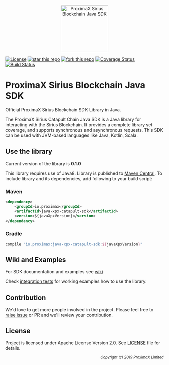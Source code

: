 <p align="center"><a href="https://github.com/proximax-storage" target="_blank"><img width="150" src="https://github.com/proximax-storage/java-xpx-catapult-sdk/raw/master/docs/images/logo.jpg" alt="ProximaX Sirius Blockchain Java SDK"></a></p>

[![License](https://img.shields.io/badge/License-Apache%202.0-blue.svg)](https://opensource.org/licenses/Apache-2.0)
[![star this repo](http://githubbadges.com/star.svg?user=proximax-storage&repo=java-xpx-catapult-sdk&style=flat)](https://github.com/proximax-storage/java-xpx-catapult-sdk)
[![fork this repo](http://githubbadges.com/fork.svg?user=proximax-storage&repo=java-xpx-catapult-sdk&style=flat)](https://github.com/proximax-storage/java-xpx-catapult-sdk/fork)
[![Coverage Status](https://coveralls.io/repos/github/proximax-storage/java-xpx-catapult-sdk/badge.svg)](https://coveralls.io/github/proximax-storage/java-xpx-catapult-sdk)
[![Build Status](https://travis-ci.com/proximax-storage/java-xpx-catapult-sdk.svg?branch=master)](https://travis-ci.com/proximax-storage/java-xpx-catapult-sdk)

# ProximaX Sirius Blockchain Java SDK #

Official ProximaX Sirius Blockchain SDK Library in Java.

The ProximaX Sirius Catapult Chain Java SDK is a Java library for interacting with the Sirius Blockchain. It provides a complete library set coverage, and supports synchronous and asynchronous requests. This SDK can be used with JVM-based languages like Java, Kotlin, Scala.

## Use the library ##

Current version of the library is <b>0.1.0</b>

This library requires use of Java8. Library is published to [Maven Central](https://search.maven.org/). To include library and its dependencies, add following to your build script:

### Maven ###

```xml
<dependency>
    <groupId>io.proximax</groupId>
    <artifactId>java-xpx-catapult-sdk</artifactId>
    <version>${javaXpxVersion}</version>
</dependency>
```

### Gradle ###

```gradle
compile "io.proximax:java-xpx-catapult-sdk:${javaXpxVersion}"
```

## Wiki and Examples ##

For SDK documentation and examples see [wiki](https://github.com/proximax-storage/java-xpx-catapult-sdk/wiki)

Check [integration tests](https://github.com/proximax-storage/java-xpx-catapult-sdk/tree/master/src/e2e/java/io/proximax/sdk) for working examples how to use the library.

## Contribution ##

We'd love to get more people involved in the project. Please feel free to [raise issue](https://github.com/proximax-storage/java-xpx-catapult-sdk/issues/new) or PR and we'll review your contribution.
    
## License ##

Project is licensed under Apache License Version 2.0. See [LICENSE](https://github.com/proximax-storage/java-xpx-catapult-sdk/blob/master/LICENSE) file for details.

<p align="right"><i><sub>Copyright (c) 2019 ProximaX Limited</sub></i></p>